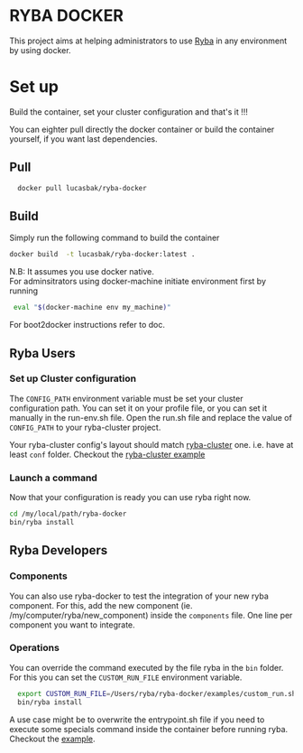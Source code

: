 # RYBA DOCKER

This project aims at helping administrators to use [Ryba][ryba-site] in any 
environment by using docker.

# Set up

Build the container, set your cluster configuration and that's it !!! 

You can eighter pull directly the docker container or build the container yourself, if you want last dependencies.
## Pull

```bash
  docker pull lucasbak/ryba-docker
```
## Build

Simply run the following command to build the container
```bash
docker build  -t lucasbak/ryba-docker:latest .
```
N.B: It assumes you use docker native.  
For adminsitrators using docker-machine
initiate environment first by running
  
 ```bash
  eval "$(docker-machine env my_machine)"
 ```
For boot2docker instructions refer to doc.

## Ryba Users

### Set up Cluster configuration
The `CONFIG_PATH` environment variable must be set your cluster configuration path.
You can set it on your profile file, or you can set it manually in the run-env.sh file.
Open the run.sh file and replace the value of `CONFIG_PATH` to your ryba-cluster
project.

Your ryba-cluster  config's layout should match [ryba-cluster][ryba-cluster-site] one.
i.e. have at least `conf` folder. Checkout the [ryba-cluster example][ryba-cluster-site]

### Launch a command
Now that your configuration is ready you can use ryba right now.
```bash
cd /my/local/path/ryba-docker
bin/ryba install 
```

## Ryba Developers

### Components
You can also use ryba-docker to test the integration of your new ryba component.
For this, add the new component (ie. /my/computer/ryba/new_component)
inside the `components` file. One line per component you want to integrate.

### Operations

You can override the command executed by the file ryba in the `bin` folder.
For this you can set the `CUSTOM_RUN_FILE` environment variable. 
```bash
  export CUSTOM_RUN_FILE=/Users/ryba/ryba-docker/examples/custom_run.sh
  bin/ryba install
```
A use case might be to overwrite the entrypoint.sh file if you need to execute 
some specials command inside the container before running ryba.
Checkout the [example][ryba-docker-site-example].


[ryba-site]:(https://github.com/ryba-io/ryba)
[ryba-cluster-site]: (https://github.com/ryba-io/ryba-cluster)
[ryba-docker-site]: (https://github.com/lucasbak/ryba-docker)
[ryba-docker-site-example]: (https://github.com/lucasbak/ryba-docker/examples)
